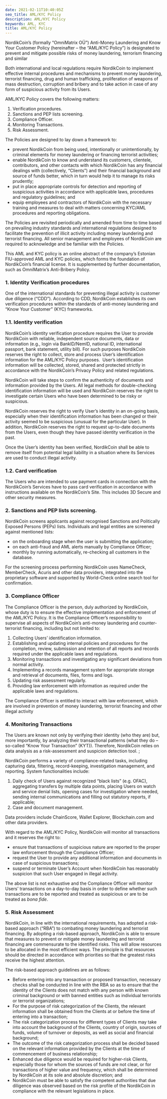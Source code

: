 ```yaml
---
date: 2021-02-11T10:40:05Z
seo_title: AML/KYC Policy
description: AML/KYC Policy
keywords: AML, KYC
title: AML/KYC Policy
---
```


NordikCoin’s (formally “OmniMatrix OÜ”) Anti-Money Laundering and Know Your Customer Policy (hereinafter – the “AML/KYC Policy”) is designated to prevent and mitigate possible risks of money laundering, terrorism financing and similar

Both international and local regulations require NordikCoin to implement effective internal procedures and mechanisms to prevent money laundering, terrorist financing, drug and human trafficking, proliferation of weapons of mass destruction, corruption and bribery and to take action in case of any form of suspicious activity from its Users.

AML/KYC Policy covers the following matters:

1. Verification procedures.
2. Sanctions and PEP lists screening.
3. Compliance Officer.
4. Monitoring Transactions.
5. Risk Assessment.

The Policies are designed to lay down a framework to:

- prevent NordikCoin from being used, intentionally or unintentionally, by criminal elements for money laundering or financing terrorist activities;
- enable NordikCoin to know and understand its customers, clientele, contributors, and other contacts with which NordikCoin has any financial dealings with (collectively, “Clients”) and their financial background and source of funds better, which in turn would help it to manage its risks prudently;
- put in place appropriate controls for detection and reporting of suspicious activities in accordance with applicable laws, procedures and regulatory guidelines; and
- equip employees and contractors of NordikCoin with the necessary training and measures to deal with matters concerning KYC/AML procedures and reporting obligations.

The Policies are revisited periodically and amended from time to time based on prevailing industry standards and international regulations designed to facilitate the prevention of illicit activity including money laundering and terrorist financing. All senior management and employees of NordikCoin are required to acknowledge and be familiar with the Policies.

This AML and KYC policy is an online abstract of the company’s Estonian FIU-approved AML and KYC policies, which forms the foundation of NordikCoin’s financial license. It is supplemented by further documentation, such as OmniMatrix’s Anti-Bribery Policy.

### 1. Identity Verification procedures

One of the international standards for preventing illegal activity is customer due diligence (“CDD”). According to CDD, NordikCoin establishes its own verification procedures within the standards of anti-money laundering and “Know Your Customer” (KYC) frameworks.

### 1.1. Identity verification

NordikCoin’s identity verification procedure requires the User to provide NordikCoin with reliable, independent source documents, data or information (e.g., login via BankID/NemID, national ID, international passport, bank statement, utility bill). For such purposes NordikCoin reserves the right to collect, store and process User’s identification information for the AML/KYC Policy purposes.&nbsp; User’s identification information will be collected, stored, shared and protected strictly in accordance with the NordikCoin’s&nbsp;Privacy Policy&nbsp;and related regulations.

NordikCoin will take steps to confirm the authenticity of documents and information provided by the Users. All legal methods for double-checking identification information will be used and NordikCoin reserves the right to investigate certain Users who have been determined to be risky or suspicious.

NordikCoin reserves the right to verify User’s identity in an on-going basis, especially when their identification information has been changed or their activity seemed to be suspicious (unusual for the particular User). In addition, NordikCoin reserves the right to request up-to-date documents from the Users, even though they have passed identity verification in the past.

Once the User’s identity has been verified, NordikCoin shall be able to remove itself from potential legal liability in a situation where its Services are used to conduct illegal activity.

### 1.2. Card verification

The Users who are intended to use payment cards in connection with the NordikCoin’s Services have to pass card verification in accordance with instructions available on the NordikCoin’s Site. This includes 3D Secure and other security measures.

### 2. Sanctions and PEP lists screening.

NordikCoin screens applicants against recognised Sanctions and Politically Exposed Persons (PEPs) lists. Individuals and legal entities are screened against mentioned lists:

- on the onboarding stage when the user is submitting the application;
- on each anti-fraud and AML alerts manually by Compliance Officer;
- monthly by running automatically, re-checking all customers in the database.

For the screening process performing NordikCoin uses NameCheck, MemberCheck, Acuris and other data providers, integrated into the proprietary software and supported by World-Check online search tool for confirmation.

### 3. Compliance Officer

The Compliance Officer is the person, duly authorized by NordikCoin, whose duty is to ensure the effective implementation and enforcement of the AML/KYC Policy. It is the Compliance Officer’s responsibility to supervise all aspects of NordikCoin’s anti-money laundering and counter-terrorist financing, including but not limited to:

1. Collecting Users’ identification information.
2. Establishing and updating internal policies and procedures for the completion, review, submission and retention of all reports and records required under the applicable laws and regulations.
3. Monitoring transactions and investigating any significant deviations from normal activity.
4. Implementing a records management system for appropriate storage and retrieval of documents, files, forms and logs.
5. Updating risk assessment regularly.
6. Providing law enforcement with information as required under the applicable laws and regulations.

The Compliance Officer is entitled to interact with law enforcement, which are involved in prevention of money laundering, terrorist financing and other illegal activity

### 4. Monitoring Transactions

The Users are known not only by verifying their identity (who they are) but, more importantly, by analyzing their transactional patterns (what they do – so-called “Know Your Transaction” (KYT)). Therefore, NordikCoin relies on data analysis as a risk-assessment and suspicion detection tool. ;

NordikCoin performs a variety of compliance-related tasks, including capturing data, filtering, record-keeping, investigation management, and reporting. System functionalities include:

1. Daily check of Users against recognized “black lists” (e.g. OFAC), aggregating transfers by multiple data points, placing Users on watch and service denial lists, opening cases for investigation where needed, sending internal communications and filling out statutory reports, if applicable;
2. Case and document management.

Data providers include ChainScore, Wallet Explorer, Blockchain.com and other data providers.

With regard to the AML/KYC Policy, NordikCoin will monitor all transactions and it reserves the right to:

- ensure that transactions of suspicious nature are reported to the proper law enforcement through the Compliance Officer;
- request the User to provide any additional information and documents in case of suspicious transactions;
- suspend or terminate User’s Account when NordikCoin has reasonably suspicion that such User engaged in illegal activity.

The above list is not exhaustive and the Compliance Officer will monitor Users’ transactions on a day-to-day basis in order to define whether such transactions are to be reported and treated as suspicious or are to be treated as _bona fide_.

### 5. Risk Assessment

NordikCoin, in line with the international requirements, has adopted a risk-based approach (“RBA”) to combating money laundering and terrorist financing. By adopting a risk-based approach, NordikCoin is able to ensure that measures to prevent or mitigate money laundering and terrorist financing are commensurate to the identified risks. This will allow resources to be allocated in the most efficient ways. The principle is that resources should be directed in accordance with priorities so that the greatest risks receive the highest attention.

The risk-based approach guidelines are as follows:

- Before entering into any transaction or proposed transaction, necessary checks shall be conducted in line with the RBA so as to ensure that the identity of the Clients does not match with any person with known criminal background or with banned entities such as individual terrorists or terrorist organizations;
- For the purpose of risk categorization of the Clients, the relevant information shall be obtained from the Clients at or before the time of entering into a transaction;
- The risk categorization process for different types of Clients may take into account the background of the Clients, country of origin, sources of funds, volume of turnover or deposits, as well as social and financial background;
- The outcome of the risk categorization process shall be decided based on the relevant information provided by the Clients at the time of commencement of business relationship;
- Enhanced due diligence would be required for higher-risk Clients, especially those for whom the sources of funds are not clear, or for transactions of higher value and frequency, which shall be determined by NordikCoin at its sole and absolute discretion; and
- NordikCoin must be able to satisfy the competent authorities that due diligence was observed based on the risk profile of the NordikCoin in compliance with the relevant legislations in place.
